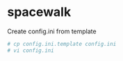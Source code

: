 # spacewalk

Create config.ini from template
```bash
# cp config.ini.template config.ini
# vi config.ini
```
